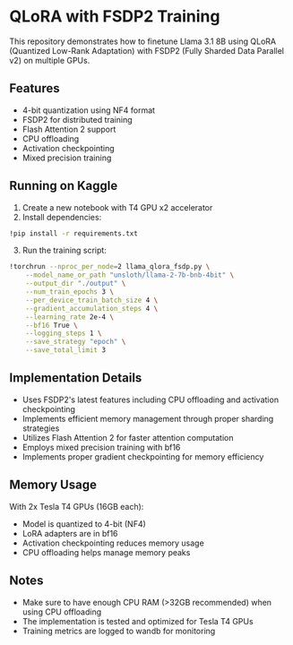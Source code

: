 # QLoRA with FSDP2 Training

This repository demonstrates how to finetune Llama 3.1 8B using QLoRA (Quantized Low-Rank Adaptation) with FSDP2 (Fully Sharded Data Parallel v2) on multiple GPUs.

## Features

- 4-bit quantization using NF4 format
- FSDP2 for distributed training
- Flash Attention 2 support
- CPU offloading
- Activation checkpointing
- Mixed precision training

## Running on Kaggle

1. Create a new notebook with T4 GPU x2 accelerator
2. Install dependencies:
```bash
!pip install -r requirements.txt
```

3. Run the training script:
```bash
!torchrun --nproc_per_node=2 llama_qlora_fsdp.py \
    --model_name_or_path "unsloth/llama-2-7b-bnb-4bit" \
    --output_dir "./output" \
    --num_train_epochs 3 \
    --per_device_train_batch_size 4 \
    --gradient_accumulation_steps 4 \
    --learning_rate 2e-4 \
    --bf16 True \
    --logging_steps 1 \
    --save_strategy "epoch" \
    --save_total_limit 3
```

## Implementation Details

- Uses FSDP2's latest features including CPU offloading and activation checkpointing
- Implements efficient memory management through proper sharding strategies
- Utilizes Flash Attention 2 for faster attention computation
- Employs mixed precision training with bf16
- Implements proper gradient checkpointing for memory efficiency

## Memory Usage

With 2x Tesla T4 GPUs (16GB each):
- Model is quantized to 4-bit (NF4)
- LoRA adapters are in bf16
- Activation checkpointing reduces memory usage
- CPU offloading helps manage memory peaks

## Notes

- Make sure to have enough CPU RAM (>32GB recommended) when using CPU offloading
- The implementation is tested and optimized for Tesla T4 GPUs
- Training metrics are logged to wandb for monitoring
